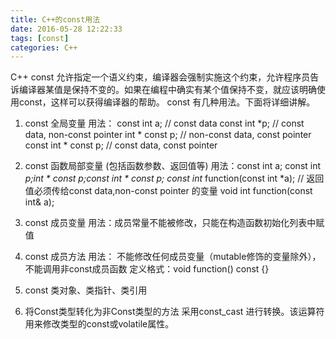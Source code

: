 ```yaml
---
title: C++的const用法
date: 2016-05-28 12:22:33
tags: [const]
categories: C++
---
```


C++ const 允许指定一个语义约束，编译器会强制实施这个约束，允许程序员告诉编译器某值是保持不变的。如果在编程中确实有某个值保持不变，就应该明确使用const，这样可以获得编译器的帮助。
const 有几种用法。下面将详细讲解。

1. const 全局变量
        用法： const int a;           //     const data
              const int *p;          //     const data, non-const pointer
              int * const p;         // non-const data, const pointer
              const int * const p;   //     const data, const pointer
              
2. const 函数局部变量 (包括函数参数、返回值等)
        用法：const int a; const int *p;int * const p;const int * const p;
             const int* function(const int *a);  // 返回值必须传给const data,non-const pointer 的变量
             void int function(const int& a);

3. const 成员变量
        用法：成员常量不能被修改，只能在构造函数初始化列表中赋值
        
4. const 成员方法
        用法： 不能修改任何成员变量（mutable修饰的变量除外），不能调用非const成员函数
        定义格式：void function() const {}
5. const 类对象、类指针、类引用


6. 将Const类型转化为非Const类型的方法
采用const_cast 进行转换。该运算符用来修改类型的const或volatile属性。

